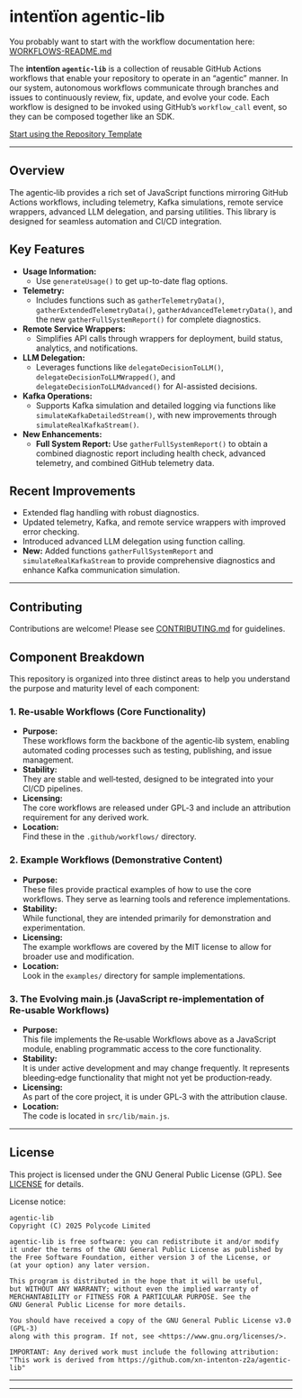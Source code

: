 # intentïon agentic-lib

You probably want to start with the workflow documentation here: [WORKFLOWS-README.md](WORKFLOWS-README.md)

The **intentïon `agentic-lib`** is a collection of reusable GitHub Actions workflows that enable your
repository to operate in an “agentic” manner. In our system, autonomous workflows communicate through branches and
issues to continuously review, fix, update, and evolve your code. Each workflow is designed to be invoked using
GitHub’s `workflow_call` event, so they can be composed together like an SDK.

[Start using the Repository Template](https://github.com/xn-intenton-z2a/repository0)

---

## Overview

The agentic‑lib provides a rich set of JavaScript functions mirroring GitHub Actions workflows, including telemetry, Kafka simulations,
remote service wrappers, advanced LLM delegation, and parsing utilities. This library is designed for seamless automation and CI/CD integration.

## Key Features

- **Usage Information:**
  - Use `generateUsage()` to get up-to-date flag options.
- **Telemetry:**
  - Includes functions such as `gatherTelemetryData()`, `gatherExtendedTelemetryData()`, `gatherAdvancedTelemetryData()`, and the new `gatherFullSystemReport()` for complete diagnostics.
- **Remote Service Wrappers:**
  - Simplifies API calls through wrappers for deployment, build status, analytics, and notifications.
- **LLM Delegation:**
  - Leverages functions like `delegateDecisionToLLM()`, `delegateDecisionToLLMWrapped()`, and `delegateDecisionToLLMAdvanced()` for AI-assisted decisions.
- **Kafka Operations:**
  - Supports Kafka simulation and detailed logging via functions like `simulateKafkaDetailedStream()`, with new improvements through `simulateRealKafkaStream()`.
- **New Enhancements:**
  - **Full System Report:** Use `gatherFullSystemReport()` to obtain a combined diagnostic report including health check, advanced telemetry, and combined GitHub telemetry data.

## Recent Improvements

- Extended flag handling with robust diagnostics.
- Updated telemetry, Kafka, and remote service wrappers with improved error checking.
- Introduced advanced LLM delegation using function calling.
- **New:** Added functions `gatherFullSystemReport` and `simulateRealKafkaStream` to provide comprehensive diagnostics and enhance Kafka communication simulation.

---

## Contributing

Contributions are welcome! Please see [CONTRIBUTING.md](CONTRIBUTING.md) for guidelines.

## Component Breakdown

This repository is organized into three distinct areas to help you understand the purpose and maturity level of each component:

### 1. Re‑usable Workflows (Core Functionality)
- **Purpose:**  
  These workflows form the backbone of the agentic‑lib system, enabling automated coding processes such as testing, publishing, and issue management.
- **Stability:**  
  They are stable and well‑tested, designed to be integrated into your CI/CD pipelines.
- **Licensing:**  
  The core workflows are released under GPL‑3 and include an attribution requirement for any derived work.
- **Location:**  
  Find these in the `.github/workflows/` directory.

### 2. Example Workflows (Demonstrative Content)
- **Purpose:**  
  These files provide practical examples of how to use the core workflows. They serve as learning tools and reference implementations.
- **Stability:**  
  While functional, they are intended primarily for demonstration and experimentation.
- **Licensing:**  
  The example workflows are covered by the MIT license to allow for broader use and modification.
- **Location:**  
  Look in the `examples/` directory for sample implementations.

### 3. The Evolving main.js (JavaScript re-implementation of Re‑usable Workflows)
- **Purpose:**  
  This file implements the Re‑usable Workflows above as a JavaScript module, enabling programmatic access to the core functionality.
- **Stability:**  
  It is under active development and may change frequently. It represents bleeding‑edge functionality that might not yet be production‑ready.
- **Licensing:**  
  As part of the core project, it is under GPL‑3 with the attribution clause.
- **Location:**  
  The code is located in `src/lib/main.js`.

---

## License

This project is licensed under the GNU General Public License (GPL). See [LICENSE](LICENSE) for details.

License notice:
```
agentic-lib
Copyright (C) 2025 Polycode Limited

agentic-lib is free software: you can redistribute it and/or modify
it under the terms of the GNU General Public License as published by
the Free Software Foundation, either version 3 of the License, or
(at your option) any later version.

This program is distributed in the hope that it will be useful,
but WITHOUT ANY WARRANTY; without even the implied warranty of
MERCHANTABILITY or FITNESS FOR A PARTICULAR PURPOSE. See the
GNU General Public License for more details.

You should have received a copy of the GNU General Public License v3.0 (GPL‑3)
along with this program. If not, see <https://www.gnu.org/licenses/>.

IMPORTANT: Any derived work must include the following attribution:
"This work is derived from https://github.com/xn-intenton-z2a/agentic-lib"
```

---

---